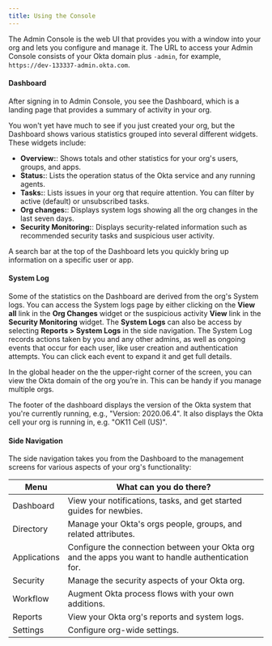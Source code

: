 ```yaml
---
title: Using the Console
---
```


The Admin Console is the web UI that provides you with a window into your org and lets you configure and manage it. The URL to access your Admin Console consists of your Okta domain plus `-admin`, for example, `https://dev-133337-admin.okta.com`.

#### Dashboard

After signing in to Admin Console, you see the Dashboard, which is a landing page that provides a summary of activity in your org.

You won't yet have much to see if you just created your org, but the Dashboard shows various statistics grouped into several different widgets. These widgets include:

- **Overview:**: Shows totals and other statistics for your org's users, groups, and apps.
- **Status:**: Lists the operation status of the Okta service and any running agents.
- **Tasks:**: Lists issues in your org that require attention. You can filter by active (default) or unsubscribed tasks.
- **Org changes:**: Displays system logs showing all the org changes in the last seven days.
- **Security Monitoring:**: Displays security-related information such as recommended security tasks and suspicious user activity.

A search bar at the top of the Dashboard lets you quickly bring up information on a specific user or app.

#### System Log

Some of the statistics on the Dashboard are derived from the org's System logs. You can access the System logs page by either clicking on the  **View all** link in the **Org Changes** widget or the suspicious activity **View** link in the **Security Monitoring** widget. The **System Logs** can also be access by selecting **Reports > System Logs** in the side navigation. The System Log records actions taken by you and any other admins, as well as ongoing events that occur for each user, like user creation and authentication attempts. You can click each event to expand it and get full details.

In the global header on the the upper-right corner of the screen, you can view the Okta domain of the org you’re in. This can be handy if you manage multiple orgs.

The footer of the dashboard displays the version of the Okta system that you're currently running, e.g., "Version: 2020.06.4". It also displays the Okta cell your org is running in, e.g. "OK11 Cell (US)".

#### Side Navigation

The side navigation takes you from the Dashboard to the management screens for various aspects of your org's functionality:

| Menu          | What can you do there?                                                                             |
|---------------|----------------------------------------------------------------------------------------------------|
| Dashboard     | View your notifications, tasks, and get started guides for newbies.                                |
| Directory     | Manage your Okta's orgs people, groups, and related attributes.                                    |
| Applications  | Configure the connection between your Okta org and the apps you want to handle authentication for. |
| Security      | Manage the security aspects of your Okta org.                                                      |
| Workflow      | Augment Okta process flows with your own additions.                                                |
| Reports       | View your Okta org's reports and system logs.                                                      |
| Settings      | Configure org-wide settings.                                                                       |

<NextSectionLink/>
